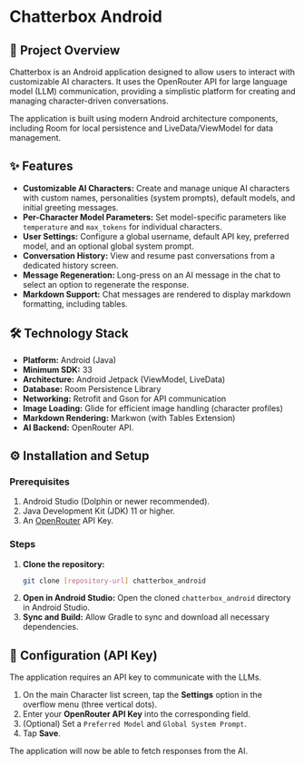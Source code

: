 # Chatterbox Android

## 🌟 Project Overview

Chatterbox is an Android application designed to allow users to interact with customizable AI characters. It uses the OpenRouter API for large language model (LLM) communication, providing a simplistic platform for creating and managing character-driven conversations.

The application is built using modern Android architecture components, including Room for local persistence and LiveData/ViewModel for data management.

## ✨ Features

* **Customizable AI Characters:** Create and manage unique AI characters with custom names, personalities (system prompts), default models, and initial greeting messages.
* **Per-Character Model Parameters:** Set model-specific parameters like `temperature` and `max_tokens` for individual characters.
* **User Settings:** Configure a global username, default API key, preferred model, and an optional global system prompt.
* **Conversation History:** View and resume past conversations from a dedicated history screen.
* **Message Regeneration:** Long-press on an AI message in the chat to select an option to regenerate the response.
* **Markdown Support:** Chat messages are rendered to display markdown formatting, including tables.

## 🛠️ Technology Stack

* **Platform:** Android (Java)
* **Minimum SDK:** 33
* **Architecture:** Android Jetpack (ViewModel, LiveData)
* **Database:** Room Persistence Library
* **Networking:** Retrofit and Gson for API communication
* **Image Loading:** Glide for efficient image handling (character profiles)
* **Markdown Rendering:** Markwon (with Tables Extension)
* **AI Backend:** OpenRouter API.

## ⚙️ Installation and Setup

### Prerequisites

1.  Android Studio (Dolphin or newer recommended).
2.  Java Development Kit (JDK) 11 or higher.
3.  An [OpenRouter](https://openrouter.ai/) API Key.

### Steps

1.  **Clone the repository:**
    ```bash
    git clone [repository-url] chatterbox_android
    ```
2.  **Open in Android Studio:**
    Open the cloned `chatterbox_android` directory in Android Studio.
3.  **Sync and Build:**
    Allow Gradle to sync and download all necessary dependencies.

## 🔑 Configuration (API Key)

The application requires an API key to communicate with the LLMs.

1.  On the main Character list screen, tap the **Settings** option in the overflow menu (three vertical dots).
2.  Enter your **OpenRouter API Key** into the corresponding field.
3.  (Optional) Set a `Preferred Model` and `Global System Prompt`.
4.  Tap **Save**.

The application will now be able to fetch responses from the AI.
